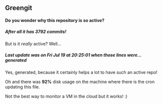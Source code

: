 ## Greengit

#### Do you wonder why this repository is so active?

##### After all it has 3792 commits!

But is it *really* active? Well...

##### Last update was on Fri Jul 19 at 20:25:01 when those lines were... generated

Yes, generated, because it certainly helps a lot to have such an active repo!

Oh and there was **92%** disk usage on the machine
where there is the cron updating this file.

Not the best way to monitor a VM in the cloud but it works! :)
